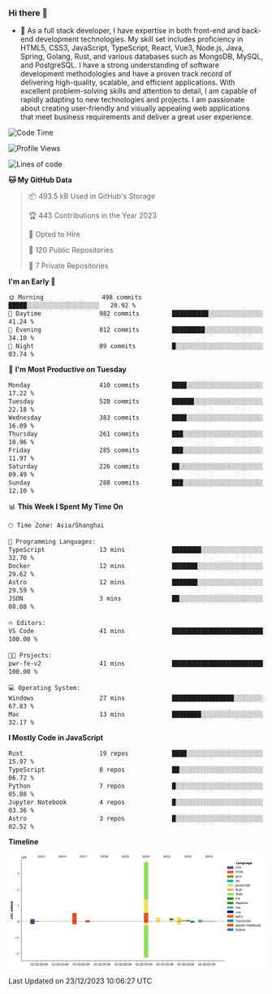 ### Hi there 👋

- 🌱 As a full stack developer, I have expertise in both front-end and back-end development technologies. My skill set includes proficiency in HTML5, CSS3, JavaScript, TypeScript, React, Vue3, Node.js, Java, Spring, Golang, Rust, and various databases such as MongoDB, MySQL, and PostgreSQL. I have a strong understanding of software development methodologies and have a proven track record of delivering high-quality, scalable, and efficient applications. With excellent problem-solving skills and attention to detail, I am capable of rapidly adapting to new technologies and projects. I am passionate about creating user-friendly and visually appealing web applications that meet business requirements and deliver a great user experience.

<!--START_SECTION:waka-->
![Code Time](http://img.shields.io/badge/Code%20Time-1%2C170%20hrs%207%20mins-blue)

![Profile Views](http://img.shields.io/badge/Profile%20Views-0-blue)

![Lines of code](https://img.shields.io/badge/From%20Hello%20World%20I%27ve%20Written-5.6%20million%20lines%20of%20code-blue)

**🐱 My GitHub Data** 

> 📦 493.5 kB Used in GitHub's Storage 
 > 
> 🏆 443 Contributions in the Year 2023
 > 
> 💼 Opted to Hire
 > 
> 📜 120 Public Repositories 
 > 
> 🔑 7 Private Repositories 
 > 
**I'm an Early 🐤** 

```text
🌞 Morning                498 commits         █████░░░░░░░░░░░░░░░░░░░░   20.92 % 
🌆 Daytime                982 commits         ██████████░░░░░░░░░░░░░░░   41.24 % 
🌃 Evening                812 commits         █████████░░░░░░░░░░░░░░░░   34.10 % 
🌙 Night                  89 commits          █░░░░░░░░░░░░░░░░░░░░░░░░   03.74 % 
```
📅 **I'm Most Productive on Tuesday** 

```text
Monday                   410 commits         ████░░░░░░░░░░░░░░░░░░░░░   17.22 % 
Tuesday                  528 commits         ██████░░░░░░░░░░░░░░░░░░░   22.18 % 
Wednesday                383 commits         ████░░░░░░░░░░░░░░░░░░░░░   16.09 % 
Thursday                 261 commits         ███░░░░░░░░░░░░░░░░░░░░░░   10.96 % 
Friday                   285 commits         ███░░░░░░░░░░░░░░░░░░░░░░   11.97 % 
Saturday                 226 commits         ██░░░░░░░░░░░░░░░░░░░░░░░   09.49 % 
Sunday                   288 commits         ███░░░░░░░░░░░░░░░░░░░░░░   12.10 % 
```


📊 **This Week I Spent My Time On** 

```text
🕑︎ Time Zone: Asia/Shanghai

💬 Programming Languages: 
TypeScript               13 mins             ████████░░░░░░░░░░░░░░░░░   32.70 % 
Docker                   12 mins             ███████░░░░░░░░░░░░░░░░░░   29.62 % 
Astro                    12 mins             ███████░░░░░░░░░░░░░░░░░░   29.59 % 
JSON                     3 mins              ██░░░░░░░░░░░░░░░░░░░░░░░   08.08 % 

🔥 Editors: 
VS Code                  41 mins             █████████████████████████   100.00 % 

🐱‍💻 Projects: 
pwr-fe-v2                41 mins             █████████████████████████   100.00 % 

💻 Operating System: 
Windows                  27 mins             █████████████████░░░░░░░░   67.83 % 
Mac                      13 mins             ████████░░░░░░░░░░░░░░░░░   32.17 % 
```

**I Mostly Code in JavaScript** 

```text
Rust                     19 repos            ████░░░░░░░░░░░░░░░░░░░░░   15.97 % 
TypeScript               8 repos             ██░░░░░░░░░░░░░░░░░░░░░░░   06.72 % 
Python                   7 repos             █░░░░░░░░░░░░░░░░░░░░░░░░   05.88 % 
Jupyter Notebook         4 repos             █░░░░░░░░░░░░░░░░░░░░░░░░   03.36 % 
Astro                    3 repos             █░░░░░░░░░░░░░░░░░░░░░░░░   02.52 % 
```



**Timeline**

![Lines of Code chart](https://raw.githubusercontent.com/elton/elton/main/assets/bar_graph.png)


 Last Updated on 23/12/2023 10:06:27 UTC
<!--END_SECTION:waka-->

<!--
**elton/elton** is a ✨ _special_ ✨ repository because its `README.md` (this file) appears on your GitHub profile.

Here are some ideas to get you started:

- 🔭 I’m currently working on ...
- 🌱 I’m currently learning ...
- 👯 I’m looking to collaborate on ...
- 🤔 I’m looking for help with ...
- 💬 Ask me about ...
- 📫 How to reach me: ...
- 😄 Pronouns: ...
- ⚡ Fun fact: ...
-->
